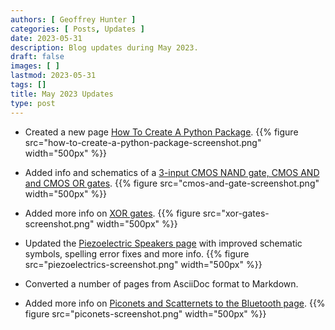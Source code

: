```yaml
---
authors: [ Geoffrey Hunter ]
categories: [ Posts, Updates ]
date: 2023-05-31
description: Blog updates during May 2023.
draft: false
images: [ ]
lastmod: 2023-05-31
tags: []
title: May 2023 Updates
type: post
---
```


* Created a new page [How To Create A Python Package](/programming/languages/python/packaging/).
    {{% figure src="how-to-create-a-python-package-screenshot.png" width="500px" %}}

* Added info and schematics of a [3-input CMOS NAND gate, CMOS AND and CMOS OR gates](/electronics/circuit-design/digital-logic/gates/#complementary-metal-oxide-semiconductor-logic-cmos).
    {{% figure src="cmos-and-gate-screenshot.png" width="500px" %}}

* Added more info on [XOR gates](/electronics/circuit-design/digital-logic/gates/#xor).
    {{% figure src="xor-gates-screenshot.png" width="500px" %}}

* Updated the [Piezoelectric Speakers page](/electronics/components/piezoelectric-speakers/) with improved schematic symbols, spelling error fixes and more info.
    {{% figure src="piezoelectrics-screenshot.png" width="500px" %}}

* Converted a number of pages from AsciiDoc format to Markdown.

* Added more info on [Piconets and Scatternets to the Bluetooth page](/electronics/communication-protocols/bluetooth/#piconet-and-scatternets).
    {{% figure src="piconets-screenshot.png" width="500px" %}}
